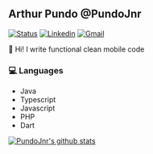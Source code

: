 ## Arthur Pundo @PundoJnr


[![Status](https://img.shields.io/badge/status-employed%20-brightgreen.svg)](https://github.com/PundoJnr)
[![Linkedin](https://img.shields.io/badge/arthurpundo-blue?style=flat&logo=Linkedin&logoColor=white&link=https://www.linkedin.com/in/arthurpundo/)](https://www.linkedin.com/in/arthurpundo/)
[![Gmail](https://img.shields.io/badge/-pundoarthur@gmail.com-d14836?style=flat&logo=Gmail&logoColor=white&link=mailto:pundoarthur@gmail.com)](mailto:pundoarthur@gmail.com)


👋 Hi! I write functional clean mobile code

### 💻 Languages
- Java 
- Typescript 
- Javascript
- PHP
- Dart

[![PundoJnr's github stats](https://github-readme-stats.vercel.app/api?username=pundojnr)](https://github.com/PundoJnr)

